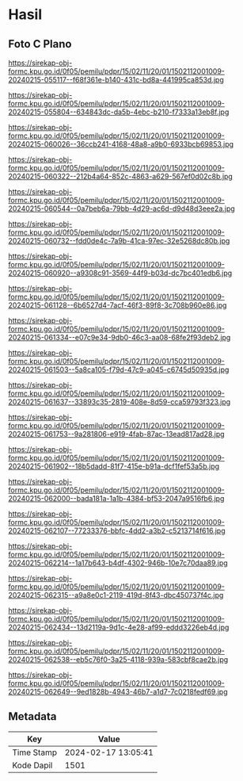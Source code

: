 # Hasil

## Foto C Plano

https://sirekap-obj-formc.kpu.go.id/0f05/pemilu/pdpr/15/02/11/20/01/1502112001009-20240215-055117--f68f361e-b140-431c-bd8a-441995ca853d.jpg

https://sirekap-obj-formc.kpu.go.id/0f05/pemilu/pdpr/15/02/11/20/01/1502112001009-20240215-055804--634843dc-da5b-4ebc-b210-f7333a13eb8f.jpg

https://sirekap-obj-formc.kpu.go.id/0f05/pemilu/pdpr/15/02/11/20/01/1502112001009-20240215-060026--36ccb241-4168-48a8-a9b0-6933bcb69853.jpg

https://sirekap-obj-formc.kpu.go.id/0f05/pemilu/pdpr/15/02/11/20/01/1502112001009-20240215-060322--212b4a64-852c-4863-a629-567ef0d02c8b.jpg

https://sirekap-obj-formc.kpu.go.id/0f05/pemilu/pdpr/15/02/11/20/01/1502112001009-20240215-060544--0a7beb6a-79bb-4d29-ac6d-d9d48d3eee2a.jpg

https://sirekap-obj-formc.kpu.go.id/0f05/pemilu/pdpr/15/02/11/20/01/1502112001009-20240215-060732--fdd0de4c-7a9b-41ca-97ec-32e5268dc80b.jpg

https://sirekap-obj-formc.kpu.go.id/0f05/pemilu/pdpr/15/02/11/20/01/1502112001009-20240215-060920--a9308c91-3569-44f9-b03d-dc7bc401edb6.jpg

https://sirekap-obj-formc.kpu.go.id/0f05/pemilu/pdpr/15/02/11/20/01/1502112001009-20240215-061128--6b6527d4-7acf-46f3-89f8-3c708b960e86.jpg

https://sirekap-obj-formc.kpu.go.id/0f05/pemilu/pdpr/15/02/11/20/01/1502112001009-20240215-061334--e07c9e34-9db0-46c3-aa08-68fe2f93deb2.jpg

https://sirekap-obj-formc.kpu.go.id/0f05/pemilu/pdpr/15/02/11/20/01/1502112001009-20240215-061503--5a8ca105-f79d-47c9-a045-c6745d50935d.jpg

https://sirekap-obj-formc.kpu.go.id/0f05/pemilu/pdpr/15/02/11/20/01/1502112001009-20240215-061637--33893c35-2819-408e-8d59-cca59793f323.jpg

https://sirekap-obj-formc.kpu.go.id/0f05/pemilu/pdpr/15/02/11/20/01/1502112001009-20240215-061753--9a281806-e919-4fab-87ac-13ead817ad28.jpg

https://sirekap-obj-formc.kpu.go.id/0f05/pemilu/pdpr/15/02/11/20/01/1502112001009-20240215-061902--18b5dadd-81f7-415e-b91a-dcf1fef53a5b.jpg

https://sirekap-obj-formc.kpu.go.id/0f05/pemilu/pdpr/15/02/11/20/01/1502112001009-20240215-062000--bada181a-1a1b-4384-bf53-2047a9516fb6.jpg

https://sirekap-obj-formc.kpu.go.id/0f05/pemilu/pdpr/15/02/11/20/01/1502112001009-20240215-062107--77233376-bbfc-4dd2-a3b2-c5213714f616.jpg

https://sirekap-obj-formc.kpu.go.id/0f05/pemilu/pdpr/15/02/11/20/01/1502112001009-20240215-062214--1a17b643-b4df-4302-946b-10e7c70daa89.jpg

https://sirekap-obj-formc.kpu.go.id/0f05/pemilu/pdpr/15/02/11/20/01/1502112001009-20240215-062315--a9a8e0c1-2119-419d-8f43-dbc450737f4c.jpg

https://sirekap-obj-formc.kpu.go.id/0f05/pemilu/pdpr/15/02/11/20/01/1502112001009-20240215-062434--13d2119a-9d1c-4e28-af99-eddd3226eb4d.jpg

https://sirekap-obj-formc.kpu.go.id/0f05/pemilu/pdpr/15/02/11/20/01/1502112001009-20240215-062538--eb5c76f0-3a25-4118-939a-583cbf8cae2b.jpg

https://sirekap-obj-formc.kpu.go.id/0f05/pemilu/pdpr/15/02/11/20/01/1502112001009-20240215-062649--9ed1828b-4943-46b7-a1d7-7c0218fedf69.jpg


## Metadata

| Key        | Value               |
| ---------- | ------------------- |
| Time Stamp | 2024-02-17 13:05:41 |
| Kode Dapil | 1501                |



